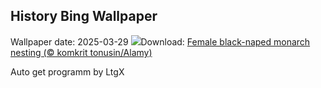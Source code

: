 ## History Bing Wallpaper
Wallpaper date: 2025-03-29
![](https://www.bing.com/th?id=OHR.NestingMonarch_EN-GB8009331215_UHD.jpg&w=1000)Download: [Female black-naped monarch nesting (© komkrit tonusin/Alamy)](https://www.bing.com/th?id=OHR.NestingMonarch_EN-GB8009331215_UHD.jpg)

Auto get programm by LtgX
